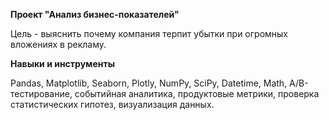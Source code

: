 **Проект "Анализ бизнес-показателей"**

Цель - выяснить почему компания терпит убытки при огромных вложениях в рекламу.

**Навыки и инструменты**

Pandas, Matplotlib, Seaborn, Plotly, NumPy, SciPy, Datetime, Math, A/B-тестирование, событийная аналитика, продуктовые метрики, проверка статистических гипотез, визуализация данных.
